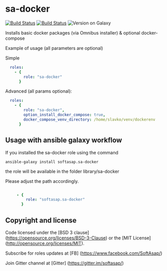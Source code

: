 sa-docker
=========

[![Build Status](https://travis-ci.org/softasap/sa-docker.svg?branch=master)](https://travis-ci.org/softasap/sa-docker)
[![Build Status](https://github.com/softasap/sa-docker/workflows/CI/badge.svg?event=push)](https://github.com/softasap/sa-docker/actions?query=workflow%3ACI)
![Version on Galaxy](https://img.shields.io/badge/dynamic/json?style=flat&label=galaxy&prefix=v&url=https://galaxy.ansible.com/api/v2/collections/softasap/sa-docker/&query=latest_version.version)

Installs basic docker packages (via Omnibus installer) & optional docker-compose

Example of usage (all parameters are optional)

Simple

```YAML
  roles:
    - {
        role: "sa-docker"
      }
```


Advanced (all params optional):


```YAML
  roles:
    - {
        role: "sa-docker",
        option_install_docker_compose: true,
        docker_compose_venv_directory: /home/slavko/venv/dockerenv
      }
```


Usage with ansible galaxy workflow
----------------------------------

If you installed the sa-docker  role using the command


`
   ansible-galaxy install softasap.sa-docker
`

the role will be available in the folder library/sa-docker

Please adjust the path accordingly.

```YAML

     - {
         role: "softasap.sa-docker"
       }

```   



Copyright and license
---------------------

Code licensed under the [BSD 3 clause] (https://opensource.org/licenses/BSD-3-Clause) or the [MIT License] (http://opensource.org/licenses/MIT).

Subscribe for roles updates at [FB] (https://www.facebook.com/SoftAsap/)

Join Gitter channel at [Gitter] (https://gitter.im/softasap/)
